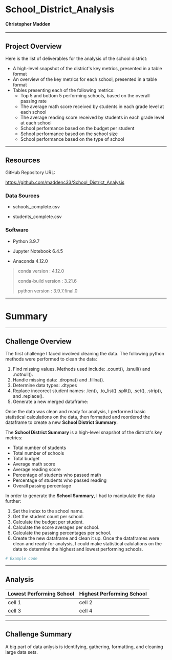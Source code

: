 # School_District_Analysis

#### Christopher Madden

---

## Project Overview
Here is the list of deliverables for the analysis of the school district: 

  - A high-level snapshot of the district's key metrics, presented in a table format
  - An overview of the key metrics for each school, presented in a table format
  - Tables presenting each of the following metrics:
    - Top 5 and bottom 5 performing schools, based on the overall passing rate
    - The average math score received by students in each grade level at each school
    - The average reading score received by students in each grade level at each school
    - School performance based on the budget per student
    - School performance based on the school size 
    - School performance based on the type of school

---

## Resources

GitHub Repository URL:

https://github.com/maddenc33/School_District_Analysis

### Data Sources

 - schools_complete.csv

 - students_complete.csv

### Software

 - Python 3.9.7

 - Jupyter Notebook 6.4.5

 - Anaconda 4.12.0

  >  conda version : 4.12.0
  > 
  >  conda-build version : 3.21.6
  > 
  >  python version : 3.9.7.final.0

---

# Summary

---

## Challenge Overview
The first challenge I faced involved cleaning the data.  The following python methods were performed to clean the data:
  1. Find missing values.  Methods used include: .count(), .isnull() and .notnull().
  2. Handle missing data: .dropna() and .fillna().
  3. Determine data types: .dtypes
  4. Replace inccorect student names: .len(), .to_list() .split(), .set(), .strip(), and .replace().
  5. Generate a new merged dataframe:

Once the data was clean and ready for analysis, I performed basic statistical calculations on the data, then formatted and reordered the dataframe to create a new **School District Summary**.

The **School District Summary** is a high-level snapshot of the district's key metrics:

- Total number of students
- Total number of schools
- Total budget
- Average math score
- Average reading score
- Percentage of students who passed math
- Percentage of students who passed reading
- Overall passing percentage

In order to generate the **School Summary**, I had to manipulate the data further:
  1. Set the index to the school name.
  2. Get the student count per school.
  3. Calculate the budget per student.
  4. Calculate the score averages per school.
  5. Calculate the passing percentages per school.
  6. Create the new dataframe and clean it up.
Once the dataframes were clean and ready for analysis, I could make statistical calulations on the data to determine the highest and lowest performing schools.

```python
# Example code
```

---

## Analysis

| Lowest Performing School | Highest Performing School |
| -------- | -------- |
| cell 1   | cell 2   |
| cell 3   | cell 4   |

---

## Challenge Summary
A big part of data anlysis is identifying, gathering, formatting, and cleaning large data sets.
